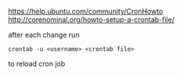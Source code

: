 https://help.ubuntu.com/community/CronHowto
http://corenominal.org/howto-setup-a-crontab-file/

after each change run

    crontab -u <username> <crontab file>

to reload cron job
